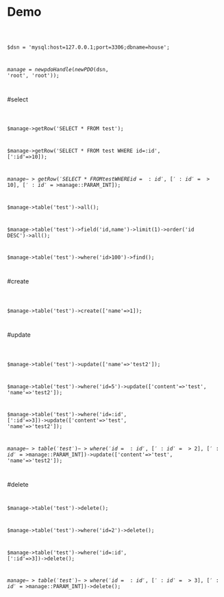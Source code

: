 # Demo

<code>
	
$dsn = 'mysql:host=127.0.0.1;port=3306;dbname=house';

$manage = new pdoHandle(new PDO($dsn, 'root', 'root'));

</code>

#select

<code>
	
$manage->getRow('SELECT * FROM test');

$manage->getRow('SELECT * FROM test WHERE id=:id', [':id'=>10]);

$manage->getRow('SELECT * FROM test WHERE id=:id', [':id'=>10], [':id'=>$manage::PARAM_INT]);

$manage->table('test')->all();

$manage->table('test')->field('id,name')->limit(1)->order('id DESC')->all();

$manage->table('test')->where('id>100')->find();

</code>

#create

<code>

$manage->table('test')->create(['name'=>1]);

</code>

#update

<code>
	
$manage->table('test')->update(['name'=>'test2']);

$manage->table('test')->where('id=5')->update(['content'=>'test', 'name'=>'test2']);

$manage->table('test')->where('id=:id', [':id'=>3])->update(['content'=>'test', 'name'=>'test2']);

$manage->table('test')->where('id=:id', [':id'=>2], [':id'=>$manage::PARAM_INT])->update(['content'=>'test', 'name'=>'test2']);

</code>

#delete
<code>
	
$manage->table('test')->delete();

$manage->table('test')->where('id=2')->delete();

$manage->table('test')->where('id=:id', [':id'=>3])->delete();

$manage->table('test')->where('id=:id', [':id'=>3], [':id'=>$manage::PARAM_INT])->delete();

</code>